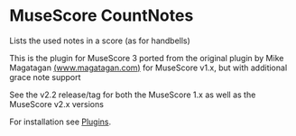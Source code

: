 # MuseScore CountNotes
Lists the used notes in a score (as for handbells)

This is the plugin for MuseScore 3 ported from the original plugin by Mike Magatagan [(www.magatagan.com)](http://www.magatagan.com) for MuseScore v1.x, but with additional grace note support

See the v2.2 release/tag for both the MuseScore 1.x as well as the MuseScore v2.x versions

For installation see [Plugins](https://musescore.org/en/handbook/plugins).
